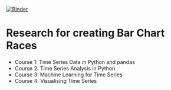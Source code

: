 
[![Binder](http://mybinder.org/badge.svg)](http://mybinder.org/repo/phsheth/bcrdev/research/pandas/?urlpath=lab)
# Research for creating Bar Chart Races

* Course 1: Time Series Data in Python and pandas
* Course 2: Time Series Analysis in Python
* Course 3: Machine Learning for Time Series
* Course 4: Visualising Time Series
